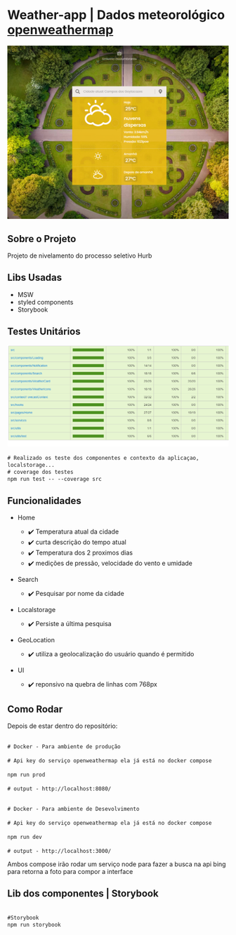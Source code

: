 # Weather-app | Dados meteorológico [openweathermap](https://openweathermap.org/api)

![Preview-Screens](ui_01.png)

## Sobre o Projeto

Projeto de nivelamento do processo seletivo Hurb

## Libs Usadas

- MSW
- styled components
- Storybook

## Testes Unitários

![coverage_view](coverage_view.png)

```
# Realizado os teste dos componentes e contexto da aplicaçao, localstorage...
# coverage dos testes
npm run test -- --coverage src

```

## Funcionalidades

- Home

  - :heavy_check_mark: Temperatura atual da cidade
  - :heavy_check_mark: curta descrição do tempo atual
  - :heavy_check_mark: Temperatura dos 2 proximos dias
  - :heavy_check_mark: medições de pressão, velocidade do vento e umidade

- Search

  - :heavy_check_mark: Pesquisar por nome da cidade

- Localstorage

  - :heavy_check_mark: Persiste a última pesquisa

- GeoLocation

  - :heavy_check_mark: utiliza a geolocalização do usuário quando é permitido

- UI
  - :heavy_check_mark: reponsivo na quebra de linhas com 768px

## Como Rodar

Depois de estar dentro do repositório:

```

# Docker - Para ambiente de produção

# Api key do serviço openweathermap ela já está no docker compose

npm run prod

# output - http://localhost:8080/

```

```

# Docker - Para ambiente de Desevolvimento

# Api key do serviço openweathermap ela já está no docker compose

npm run dev

# output - http://localhost:3000/

```

Ambos compose irão rodar um serviço node para fazer a busca na api bing para retorna a foto para compor a interface

## Lib dos componentes | Storybook

```

#Storybook
npm run storybook

```

```

```
